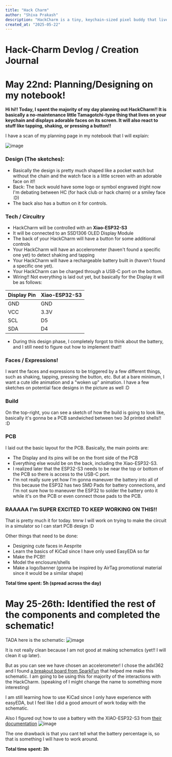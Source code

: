 ```yaml
---
title: "Hack Charm"
author: "Shiva Prakash"
description: "HackCharm is a tiny, keychain-sized pixel buddy that lives on your hip, lights up with adorable faces, and reacts to your taps, shakes, and love :D"
created_at: "2025-05-22"
---
```


# Hack-Charm Devlog / Creation Journal

# May 22nd: Planning/Designing on my notebook!

**Hi hi!! Today, I spent the majority of my day planning out HackCharm!! It is basically a no-maintenance little Tamagotchi-type thing that lives on your keychain and displays adorable faces on its screen. It will also react to stuff like tapping, shaking, or pressing a button!!**

I have a scan of my planning page in my notebook that I will explain:

![image](https://github.com/user-attachments/assets/e1e8352f-564e-4c1e-8981-4ad7a2d6b855)

### Design (The sketches): 
- Basically the design is pretty much shaped like a pocket watch but without the chain and the watch face is a little screen with an adorable face on it!!
- Back: The back would have some logo or symbol engraved (right now I'm debating between HC (for hack club or hack charm) or a smiley face :D)
- The back also has a button on it for controls.

### Tech / Circuitry

- HackCharm will be controlled with an **Xiao-ESP32-S3**
- It will be connected to an SSD1306 OLED Display Module
- The back of your HackCharm will have a button for some additional controls
- Your HackCharm will have an accelerometer (haven't found a specific one yet) to detect shaking and tapping
- Your HackCharm will have a rechargeable battery built in (haven't found a specific one yet). 
- Your HackCharm can be charged through a USB-C port on the bottom.
- Wiring!! Not everything is laid out yet, but basically for the Display it will be as follows: 

| Display Pin    | Xiao-ESP32-S3 |
| -------------- | ------------- |
| GND            | GND           |
| VCC            | 3.3V          |
| SCL            | D5            |
| SDA            | D4            |

- During this design phase, I completely forgot to think about the battery, and I still need to figure out how to implement that!!
 
### Faces / Expressions!

I want the faces and expressions to be triggered by a few different things, such as shaking, tapping, pressing the button, etc. But at a bare minimum, I want a cute idle animation and a "woken up" animation. I have a few sketches on potential face designs in the picture as well :D

### Build
 
On the top-right, you can see a sketch of how the build is going to look like, basically it's gonna be a PCB sandwiched between two 3d printed shells!! :D

### PCB

I laid out the basic layout for the PCB. Basically, the main points are:
- The Display and its pins will be on the front side of the PCB
- Everything else would be on the back, including the Xiao-ESP32-S3.
- I realized later that the ESP32-S3 needs to be near the top or bottom of the PCB so there is access to the USB-C port.
- I'm not really sure yet how I'm gonna maneuver the battery into all of this because the ESP32 has two SMD Pads for battery connections, and I'm not sure how to maneuver the ESP32 to solder the battery onto it while it's on the PCB or even connect those pads to the PCB.

### RAAAAA I'm SUPER EXCITED TO KEEP WORKING ON THIS!!

That is pretty much it for today. tmrw I will work on trying to make the circuit in a simulator so I can start PCB design :D

Other things that need to be done:
- Designing cute faces in Aesprite
- Learn the basics of KiCad since I have only used EasyEDA so far
- Make the PCB!!
- Model the enclosure/shells
- Make a logo/banner (gonna be inspired by AirTag promotional material since it would be a similar shape)

**Total time spent: 5h (spread across the day)**

# May 25-26th: Identified the rest of the components and completed the schematic!

TADA here is the schematic:
![image](https://github.com/user-attachments/assets/a31f697f-1793-4e53-af15-264d5255bcc2)

It is not really clean because I am not good at making schematics (yet!! I will clean it up later).

But as you can see we have chosen an accelerometer! I chose the adxl362 and I found [a breakout board from SparkFun](https://www.sparkfun.com/sparkfun-triple-axis-accelerometer-breakout-adxl362.html) that helped me make this schematic. I am going to be using this for majority of the interactions with the HackCharm. (speaking of I might change the name to something more interesting)

I am still learning how to use KiCad since I only have experience with easyEDA, but I feel like I did a good amount of work today with the schematic.

Also I figured out how to use a battery with the XIAO-ESP32-S3 from [their documentation](https://wiki.seeedstudio.com/xiao_esp32s3_getting_started/)
![image](https://github.com/user-attachments/assets/66cee0a5-315c-48a8-ab82-c7252b831783)

The one drawback is that you cant tell what the battery percentage is, so that is something I will have to work around.


**Total time spent: 3h**
